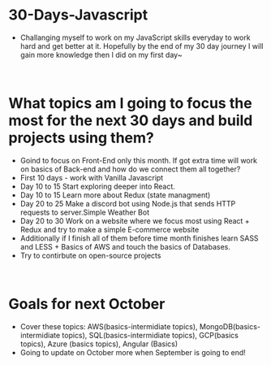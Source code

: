 # 30-Days-Javascript
* Challanging myself to work on my JavaScript skills everyday to work hard and get better at it. Hopefully by the end of my 30 day journey I will gain more knowledge then I did on my first day~
<br />

# What topics am I going to focus the most for the next 30 days and build projects using them?

* Goind to focus on Front-End only this month. If got extra time will work on basics of Back-end and how do we connect them all together?
* First 10 days - work with Vanilla Javascript
* Day 10 to 15 Start exploring deeper into React.
* Day 10 to 15 Learn more about Redux (state managment)
* Day 20 to 25 Make a discord bot using Node.js that sends HTTP requests to server.Simple Weather Bot
* Day 20 to 30 Work on a website where we focus most using React + Redux and try to make a simple E-commerce website
* Additionally if I finish all of them before time month finishes learn SASS and LESS + Basics of AWS and touch the basics of Databases.
* Try to contirbute on open-source projects
<br />

# Goals for next October 

* Cover these topics: AWS(basics-intermidiate topics), MongoDB(basics-intermidiate topics), SQL(basics-intermidiate topics), GCP(basics topics), Azure (basics topics), Angular (Basics)
* Going to update on October more when September is going to end!